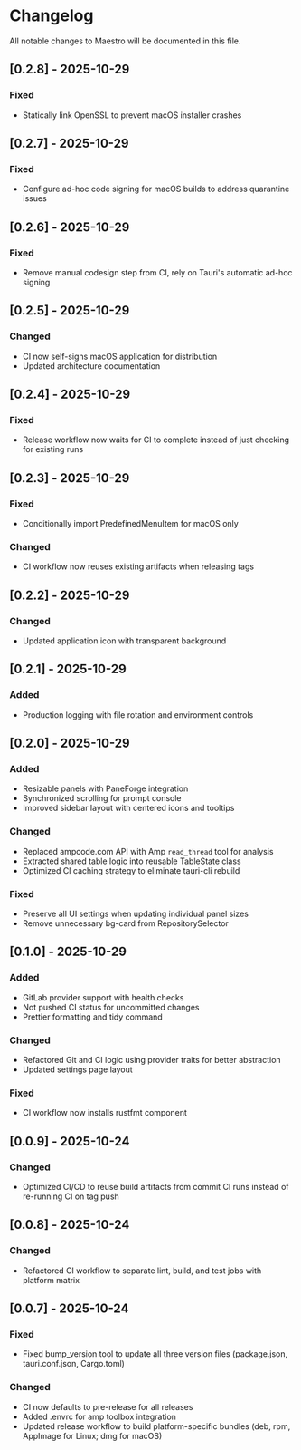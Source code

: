 # Changelog

All notable changes to Maestro will be documented in this file.

## [0.2.8] - 2025-10-29

### Fixed

- Statically link OpenSSL to prevent macOS installer crashes

## [0.2.7] - 2025-10-29

### Fixed

- Configure ad-hoc code signing for macOS builds to address quarantine issues

## [0.2.6] - 2025-10-29

### Fixed

- Remove manual codesign step from CI, rely on Tauri's automatic ad-hoc signing

## [0.2.5] - 2025-10-29

### Changed

- CI now self-signs macOS application for distribution
- Updated architecture documentation

## [0.2.4] - 2025-10-29

### Fixed

- Release workflow now waits for CI to complete instead of just checking for existing runs

## [0.2.3] - 2025-10-29

### Fixed

- Conditionally import PredefinedMenuItem for macOS only

### Changed

- CI workflow now reuses existing artifacts when releasing tags

## [0.2.2] - 2025-10-29

### Changed

- Updated application icon with transparent background

## [0.2.1] - 2025-10-29

### Added

- Production logging with file rotation and environment controls

## [0.2.0] - 2025-10-29

### Added

- Resizable panels with PaneForge integration
- Synchronized scrolling for prompt console
- Improved sidebar layout with centered icons and tooltips

### Changed

- Replaced ampcode.com API with Amp `read_thread` tool for analysis
- Extracted shared table logic into reusable TableState class
- Optimized CI caching strategy to eliminate tauri-cli rebuild

### Fixed

- Preserve all UI settings when updating individual panel sizes
- Remove unnecessary bg-card from RepositorySelector

## [0.1.0] - 2025-10-29

### Added

- GitLab provider support with health checks
- Not pushed CI status for uncommitted changes
- Prettier formatting and tidy command

### Changed

- Refactored Git and CI logic using provider traits for better abstraction
- Updated settings page layout

### Fixed

- CI workflow now installs rustfmt component

## [0.0.9] - 2025-10-24

### Changed

- Optimized CI/CD to reuse build artifacts from commit CI runs instead of re-running CI on tag push

## [0.0.8] - 2025-10-24

### Changed

- Refactored CI workflow to separate lint, build, and test jobs with platform matrix

## [0.0.7] - 2025-10-24

### Fixed

- Fixed bump_version tool to update all three version files (package.json, tauri.conf.json, Cargo.toml)

### Changed

- CI now defaults to pre-release for all releases
- Added .envrc for amp toolbox integration
- Updated release workflow to build platform-specific bundles (deb, rpm, AppImage for Linux; dmg for macOS)
